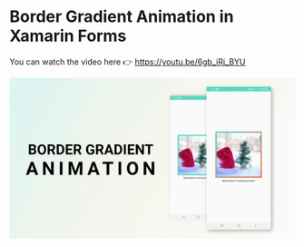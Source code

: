 # Border Gradient Animation in Xamarin Forms

You can watch the video here 👉 https://youtu.be/6gb_iRj_BYU


![alt text](https://github.com/devcrux/Border-Animation-in-Xamarin-Forms/blob/master/BorderGradientAnimationAds.gif) 
